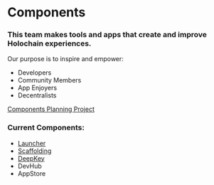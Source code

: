# Components

### This team makes tools and apps that create and improve Holochain experiences.

Our purpose is to inspire and empower:
- Developers
- Community Members
- App Enjoyers
- Decentralists

[Components Planning Project](https://github.com/orgs/holochain/projects/20)


### Current Components:
- [Launcher](https://github.com/holochain/launcher)
- [Scaffolding](https://github.com/holochain/scaffolding)
- [DeepKey](https://github.com/holochain/deepkey)
- DevHub
- AppStore
